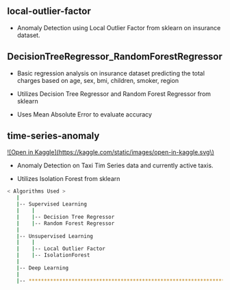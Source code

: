 ## local-outlier-factor

- Anomaly Detection using Local Outlier Factor from sklearn on insurance dataset.

## DecisionTreeRegressor_RandomForestRegressor

- Basic regression analysis on insurance dataset predicting the total charges based on age, sex, bmi, children, smoker, region

- Utilizes Decision Tree Regressor and Random Forest Regressor from sklearn

- Uses Mean Absolute Error to evaluate accuracy

## time-series-anomaly

[![Open in Kaggle](https://kaggle.com/static/images/open-in-kaggle.svg\)](https://www.kaggle.com/code/kyeongsupchoi/decisiontreeregressor-randomforestregressor)

- Anomaly Detection on Taxi Tim Series data and currently active taxis.  

- Utilizes Isolation Forest from sklearn

```bash
< Algorithms Used >
   |
   |-- Supervised Learning                              
   |    |
   |    |-- Decision Tree Regressor
   |    |-- Random Forest Regressor                                   
   |
   |-- Unsupervised Learning                          
   |    |
   |    |-- Local Outlier Factor
   |    |-- IsolationForest                                        
   |
   |-- Deep Learning                               
   |                          
   |-- ************************************************************************
```